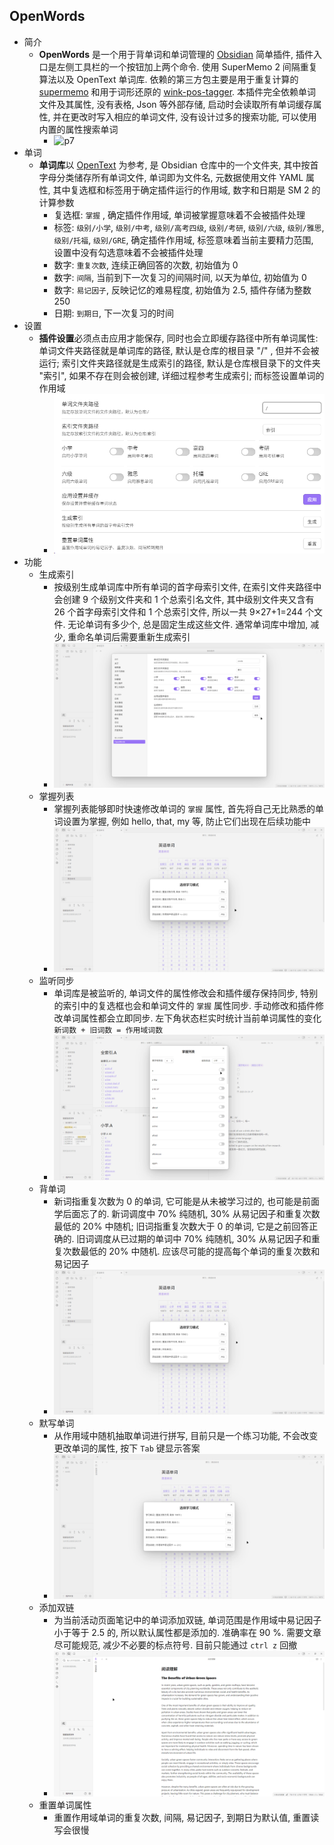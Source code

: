## OpenWords
- 简介
	- **OpenWords** 是一个用于背单词和单词管理的 [Obsidian](https://obsidian.md/) 简单插件, 插件入口是左侧工具栏的一个按钮加上两个命令. 使用 SuperMemo 2 间隔重复算法以及 OpenText 单词库. 依赖的第三方包主要是用于重复计算的 [supermemo](https://www.npmjs.com/package/supermemo) 和用于词形还原的 [wink-pos-tagger](https://www.npmjs.com/package/wink-pos-tagger). 本插件完全依赖单词文件及其属性, 没有表格, Json 等外部存储, 启动时会读取所有单词缓存属性, 并在更改时写入相应的单词文件, 没有设计过多的搜索功能, 可以使用内置的属性搜索单词 
		- ![p7](p7.png)
- 单词
	- **单词库**以 [OpenText](opentext.net.cn) 为参考, 是 Obsidian 仓库中的一个文件夹, 其中按首字母分类储存所有单词文件, 单词即为文件名, 元数据使用文件 YAML 属性, 其中复选框和标签用于确定插件运行的作用域, 数字和日期是 SM 2 的计算参数
		- 复选框: `掌握` , 确定插件作用域, 单词被掌握意味着不会被插件处理
		- 标签: `级别/小学`, `级别/中考`, `级别/高考四级`, `级别/考研`, `级别/六级`, `级别/雅思`, `级别/托福`, `级别/GRE`, 确定插件作用域, 标签意味着当前主要精力范围, 设置中没有勾选意味着不会被插件处理
		- 数字: `重复次数`, 连续正确回答的次数, 初始值为 0
		- 数字: `间隔`, 当前到下一次复习的间隔时间, 以天为单位, 初始值为 0
		- 数字: `易记因子`, 反映记忆的难易程度, 初始值为 2.5, 插件存储为整数 250
		- 日期: `到期日`, 下一次复习的时间
- 设置
	- **插件设置**必须点击应用才能保存, 同时也会立即缓存路径中所有单词属性: 单词文件夹路径就是单词库的路径, 默认是仓库的根目录 "/" , 但并不会被运行; 索引文件夹路径就是生成索引的路径, 默认是仓库根目录下的文件夹 "索引", 如果不存在则会被创建, 详细过程参考生成索引; 而标签设置单词的作用域 
		- ![p6](README/p6.png)
- 功能
	- 生成索引
		- 按级别生成单词库中所有单词的首字母索引文件, 在索引文件夹路径中会创建 9 个级别文件夹和 1 个总索引名文件, 其中级别文件夹又含有 26 个首字母索引文件和 1 个总索引文件, 所以一共 9×27+1=244 个文件. 无论单词有多少个, 总是固定生成这些文件. 通常单词库中增加, 减少, 重命名单词后需要重新生成索引
		- ![p3](README/p3.gif)
	- 掌握列表
		- 掌握列表能够即时快速修改单词的 `掌握` 属性, 首先将自己无比熟悉的单词设置为掌握, 例如 hello, that, my 等, 防止它们出现在后续功能中
		- ![p2](README/p2.gif)
	- 监听同步
		- 单词库是被监听的, 单词文件的属性修改会和插件缓存保持同步, 特别的索引中的复选框也会和单词文件的 `掌握` 属性同步. 手动修改和插件修改单词属性都会立即同步. 左下角状态栏实时统计当前单词属性的变化 `新词数 + 旧词数 = 作用域词数`
		- ![p1](README/p1.gif)
	- 背单词
		- 新词指重复次数为 0 的单词, 它可能是从未被学习过的, 也可能是前面学后面忘了的. 新词调度中 70% 纯随机, 30% 从易记因子和重复次数最低的 20% 中随机;  旧词指重复次数大于 0 的单词, 它是之前回答正确的. 旧词调度从已过期的单词中 70% 纯随机, 30% 从易记因子和重复次数最低的 20% 中随机. 应该尽可能的提高每个单词的重复次数和易记因子
		- ![p4](README/p4.gif)
	- 默写单词
		- 从作用域中随机抽取单词进行拼写, 目前只是一个练习功能, 不会改变更改单词的属性, 按下 `Tab` 键显示答案
		- ![](README/p8.gif)
	- 添加双链
		- 为当前活动页面笔记中的单词添加双链, 单词范围是作用域中易记因子小于等于 2.5 的, 所以默认属性都是添加的. 准确率在 90 %. 需要文章尽可能规范, 减少不必要的标点符号. 目前只能通过 `ctrl z` 回撤
		- ![p5](README/p5.gif)
	- 重置单词属性
		- 重置作用域单词的重复次数, 间隔, 易记因子, 到期日为默认值, 重置读写会很慢


